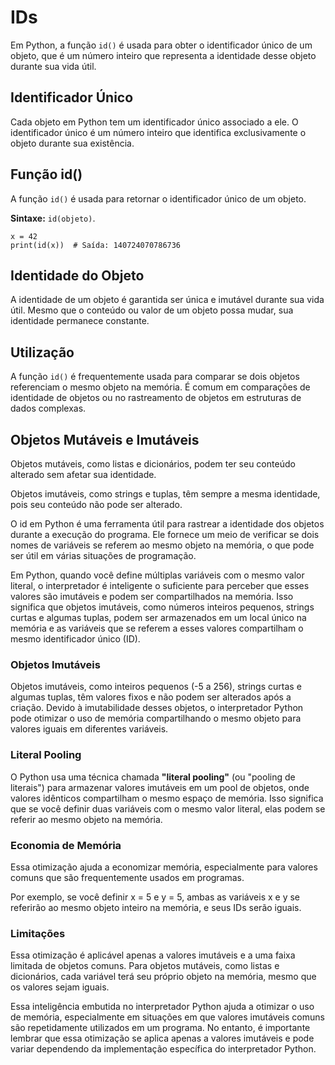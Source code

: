 # IDs

Em Python, a função ```id()``` é usada para obter o identificador único de um objeto, que é um número inteiro que representa a identidade desse objeto durante sua vida útil. 

## Identificador Único
Cada objeto em Python tem um identificador único associado a ele. O identificador único é um número inteiro que identifica exclusivamente o objeto durante sua existência.

## Função id()
A função ```id()``` é usada para retornar o identificador único de um objeto.

**Sintaxe:** ```id(objeto)```.

```
x = 42
print(id(x))  # Saída: 140724070786736
```

## Identidade do Objeto
A identidade de um objeto é garantida ser única e imutável durante sua vida útil. Mesmo que o conteúdo ou valor de um objeto possa mudar, sua identidade permanece constante.

## Utilização
A função ```id()``` é frequentemente usada para comparar se dois objetos referenciam o mesmo objeto na memória. É comum em comparações de identidade de objetos ou no rastreamento de objetos em estruturas de dados complexas.

## Objetos Mutáveis e Imutáveis
Objetos mutáveis, como listas e dicionários, podem ter seu conteúdo alterado sem afetar sua identidade.

Objetos imutáveis, como strings e tuplas, têm sempre a mesma identidade, pois seu conteúdo não pode ser alterado.

O id em Python é uma ferramenta útil para rastrear a identidade dos objetos durante a execução do programa. Ele fornece um meio de verificar se dois nomes de variáveis se referem ao mesmo objeto na memória, o que pode ser útil em várias situações de programação.

Em Python, quando você define múltiplas variáveis com o mesmo valor literal, o interpretador é inteligente o suficiente para perceber que esses valores são imutáveis e podem ser compartilhados na memória. Isso significa que objetos imutáveis, como números inteiros pequenos, strings curtas e algumas tuplas, podem ser armazenados em um local único na memória e as variáveis que se referem a esses valores compartilham o mesmo identificador único (ID).

### Objetos Imutáveis
Objetos imutáveis, como inteiros pequenos (-5 a 256), strings curtas e algumas tuplas, têm valores fixos e não podem ser alterados após a criação. Devido à imutabilidade desses objetos, o interpretador Python pode otimizar o uso de memória compartilhando o mesmo objeto para valores iguais em diferentes variáveis.

### Literal Pooling
O Python usa uma técnica chamada **"literal pooling"** (ou "pooling de literais") para armazenar valores imutáveis em um pool de objetos, onde valores idênticos compartilham o mesmo espaço de memória. Isso significa que se você definir duas variáveis com o mesmo valor literal, elas podem se referir ao mesmo objeto na memória.

### Economia de Memória
Essa otimização ajuda a economizar memória, especialmente para valores comuns que são frequentemente usados em programas.

Por exemplo, se você definir x = 5 e y = 5, ambas as variáveis x e y se referirão ao mesmo objeto inteiro na memória, e seus IDs serão iguais.

### Limitações
Essa otimização é aplicável apenas a valores imutáveis e a uma faixa limitada de objetos comuns. Para objetos mutáveis, como listas e dicionários, cada variável terá seu próprio objeto na memória, mesmo que os valores sejam iguais.

Essa inteligência embutida no interpretador Python ajuda a otimizar o uso de memória, especialmente em situações em que valores imutáveis comuns são repetidamente utilizados em um programa. No entanto, é importante lembrar que essa otimização se aplica apenas a valores imutáveis e pode variar dependendo da implementação específica do interpretador Python.